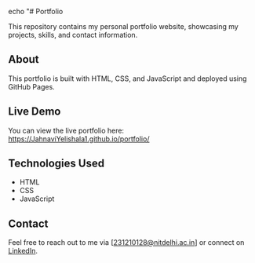 echo "# Portfolio

This repository contains my personal portfolio website, showcasing my projects, skills, and contact information.

## About

This portfolio is built with HTML, CSS, and JavaScript and deployed using GitHub Pages.

## Live Demo

You can view the live portfolio here:  
https://JahnaviYelishala1.github.io/portfolio/


## Technologies Used

- HTML
- CSS
- JavaScript

## Contact

Feel free to reach out to me via [231210128@nitdelhi.ac.in] or connect on [LinkedIn](https://www.linkedin.com/in/jahnavi-yelishala-3121b9325/).


